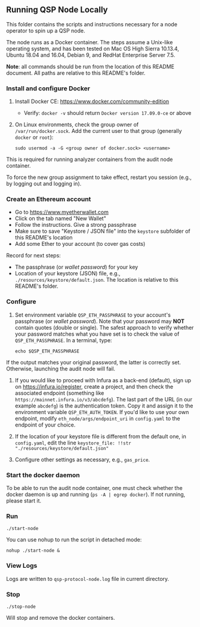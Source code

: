 ## Running QSP Node Locally

This folder contains the scripts and instructions necessary for 
a node operator to spin up a QSP node.

The node runs as a Docker container.
The steps assume a Unix-like operating system, 
and has been tested on Mac OS High Sierra 10.13.4, 
Ubuntu 18.04 and 16.04, Debian 9, and RedHat Enterprise Server 7.5.

**Note**: all commands should be run from the location of this README document. 
All paths are relative to this README's folder.

### Install and configure Docker

1. Install Docker CE: https://www.docker.com/community-edition
    - Verify: `docker -v` should return `Docker version 17.09.0-ce` or above
1. On Linux environments, check the group owner of `/var/run/docker.sock`.
Add the current user to that group (generally `docker` or `root`):

    `sudo usermod -a -G <group owner of docker.sock> <username>`

This is required for running analyzer containers from the audit node container.

To force the new group assignment to take effect, restart you session (e.g., by logging out and logging in).

### Create an Ethereum account

- Go to https://www.myetherwallet.com
- Click on the tab named "New Wallet"
- Follow the instructions. Give a strong passphrase
- Make sure to save "Keystore / JSON file" into the `keystore` subfolder of this README's location
- Add some Ether to your account (to cover gas costs)

Record for next steps:
- The passphrase (or *wallet password*) for your key
- Location of your keystore (JSON) file, e.g., `./resources/keystore/default.json`. The location is
relative to this README's folder.

### Configure

1. Set environment variable `QSP_ETH_PASSPHRASE` to your account's passphrase (or *wallet password*).
Note that your password may **NOT** contain
quotes (double or single). The safest approach to verify whether your password matches what you have set is to check
the value of `QSP_ETH_PASSPHRASE`. In a terminal, type:
    ```
    echo $QSP_ETH_PASSPHRASE
    ```
If the output matches your original password, the latter is correctly set.
Otherwise, launching the audit node will fail.

1. If you would like to proceed with Infura as a back-end (default), sign up on
   https://infura.io/register, create a project, and then check the associated
   endpoint
   (something like `https://mainnet.infura.io/v3/abcdefg`). The last part of the
   URL (in our example  `abcdefg`) is the authentication token. Copy it and assign it to
   the environment variable `QSP_ETH_AUTH_TOKEN`. If you'd like to use
   your own endpoint, modify `eth_node/args/endpoint_uri` in `config.yaml` to
   the endpoint of your choice.

1. If the location of your keystore file is different from the default one, in `config.yaml`, edit the line `keystore_file: !!str "./resources/keystore/default.json"`

1. Configure other settings as necessary, e.g., `gas_price`.

### Start the docker daemon

To be able to run the audit node container, one must check whether the docker daemon
is up and running (`ps -A | egrep docker`). If not running, please start it.

### Run

`./start-node`

You can use nohup to run the script in detached mode:

`nohup ./start-node &`

### View Logs

Logs are written to `qsp-protocol-node.log` file in current directory.

### Stop

`./stop-node`

Will stop and remove the docker containers.
